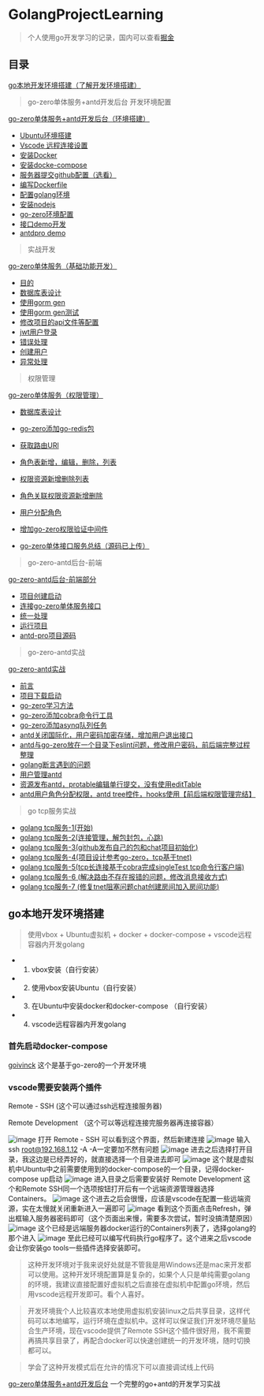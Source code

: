 # GolangProjectLearning

> 个人使用go开发学习的记录，国内可以查看[掘金](https://juejin.cn/column/7199193212777676860)


## 目录


[go本地开发环境搭建（了解开发环境搭建）](#go本地开发环境搭建)<br />

> go-zero单体服务+antd开发后台 开发环境配置

[go-zero单体服务+antd开发后台（环境搭建）](doc/go-zero-antd.md)
+ [Ubuntu环境搭建](doc/go-zero-antd.md#环境搭建)<br />
+ [Vscode 远程连接设置](#vscode-远程连接设置)<br />
+ [安装Docker](doc/go-zero-antd.md#安装docker)<br />
+ [安装docke-compose](doc/go-zero-antd.md#安装docker-compose)<br />
+ [服务器提交github配置（选看）](doc/go-zero-antd.md#github-ssh配置)<br />
+ [编写Dockerfile](doc/go-zero-antd.md#编写dockerfile)<br />
+ [配置golang环境](doc/go-zero-antd.md#配置golang环境)<br />
+ [安装nodejs](doc/go-zero-antd.md#安装nodejs)
+ [go-zero环境配置](doc/go-zero-antd.md#go-zero环境配置)<br />
+ [接口demo开发](doc/go-zero-antd.md#tapi-接口开发)<br />
+ [antdpro demo](doc/go-zero-antd.md#antd-pro-demo)

> 实战开发

[go-zero单体服务（基础功能开发）](doc/go-zero-antd2.md#后台开发实战-2)

+ [目的](doc/go-zero-antd2.md#目的)<br />
+ [数据库表设计](doc/go-zero-antd2.md#数据库表设计)<br />
+ [使用gorm gen](doc/go-zero-antd2.md#使用gorm-gen)<br />
+ [使用gorm gen测试](doc/go-zero-antd2.md#go-zero引入gorm-gen测试)<br />
+ [修改项目的api文件等配置](doc/go-zero-antd2.md#修改项目的api文件等配置)<br />
+ [jwt用户登录](doc/go-zero-antd2.md#jwt用户登录)<br />
+ [错误处理](doc/go-zero-antd2.md#错误处理)<br />
+ [创建用户](doc/go-zero-antd2.md#创建用户)<br />
+ [异常处理](doc/go-zero-antd2.md#异常处理)<br />

> 权限管理

[go-zero单体服务（权限管理）](doc/go-zero-antd3.md#go-zero单体服务权限管理)<br />
+ [数据库表设计](doc/go-zero-antd3.md#数据库表设计)<br />
+ [go-zero添加go-redis包](doc/go-zero-antd3.md#go-zero增加redis)<br />
+ [获取路由URl](doc/go-zero-antd3.md#获取路由url)<br />
+ [角色表新增，编辑，删除，列表](doc/go-zero-antd3.md#角色表新增编辑删除列表)<br />
+ [权限资源新增删除列表](doc/go-zero-antd3.md#权限资源新增删除列表)<br />
+ [角色关联权限资源新增删除](doc/go-zero-antd3.md#角色关联权限资源新增删除)<br />
+ [用户分配角色](doc/go-zero-antd3.md#用户分配角色)<br />
+ [增加go-zero权限验证中间件](doc/go-zero-antd3.md#增加go-zero权限验证中间件)<br />

+ [go-zero单体接口服务总结（源码已上传）](doc/go-zero-antd3.md#go-zero单体接口服务总结)<br />

> go-zero-antd后台-前端

[go-zero-antd后台-前端部分](doc/go-zero-antd4.md)
+ [项目创建启动](doc/go-zero-antd4.md#项目创建启动)
+ [连接go-zero单体服务接口](doc/go-zero-antd4.md#连接go-zero单体服务接口)
+ [统一处理](doc/go-zero-antd4.md#统一处理)
+ [运行项目](doc/go-zero-antd4.md#运行项目)
+ [antd-pro项目源码](doc/go-zero-antd4.md#antd-pro项目源码)


> go-zero-antd实战

[go-zero-antd实战](doc/go-zero-antd5.md)

+ [前言](doc/go-zero-antd5.md#前言)
+ [项目下载启动](doc/go-zero-antd5.md#项目下载启动)
+ [go-zero学习方法](doc/go-zero-antd6.md)
+ [go-zero添加cobra命令行工具](doc/go-zero-antd7.md#go-zero-antd实战-4go-zero添加cron定时任务)
+ [go-zero添加asynq队列任务](doc/go-zero-antd7.md#go-zero-antd实战-5go-zero添加asynq队列任务)
+ [antd关闭国际化，用户密码加密存储，增加用户退出接口](doc/go-zero-antd8.md#go-zero-antd实战-6antd关闭国际化用户密码加密存储增加用户退出接口)
+ [antd与go-zero放在一个目录下eslint问题，修改用户密码，前后端完整过程整理](doc/go-zero-ant9.md)
+ [golang断言遇到的问题](doc/go-zero-antd10.md)
+ [用户管理antd](doc/go-zero-antd11.md)
+ [资源发布antd，protable编辑单行提交，没有使用editTable](doc/go-zero-antd12.md)
+ [antd用户角色分配权限，antd tree控件，hooks使用【前后端权限管理完结】](doc/go-zero-antd13.md)

> go tcp服务实战 

+ [golang tcp服务-1(开始)](doc/gotcp1.md)
+ [golang tcp服务-2(连接管理，解包封包，心跳)](doc/gotcp2.md)
+ [golang tcp服务-3(github发布自己的包和chat项目初始化)](doc/gotcp3.md)
+ [golang tcp服务-4(项目设计参考go-zero，tcp基于tnet)](doc/gotcp4.md)
+ [golang tcp服务-5(tcp长连接基于cobra完成singleTest tcp命令行客户端)](doc/gotcp5.md)
+ [golang tcp服务-6 (解决路由不存在报错的问题，修改消息接收方式)](doc/gotcp6.md)
+ [golang tcp服务-7 (修复tnet阻塞问题chat创建房间加入房间功能)](doc/gotcp7.md)

## go本地开发环境搭建

> 使用vbox + Ubuntu虚拟机 + docker + docker-compose + vscode远程容器内开发golang

+ 1. vbox安装（自行安装）
+ 2. 使用vbox安装Ubuntu（自行安装）
+ 3. 在Ubuntu中安装docker和docker-compose （自行安装）
+ 4. vscode远程容器内开发golang

### 首先启动docker-compose
    
[goivinck](https://github.com/nivin-studio/gonivinck) 这个是基于go-zero的一个开发环境

### vscode需要安装两个插件

Remote - SSH (这个可以通过ssh远程连接服务器)

Remote Development （这个可以等远程连接完服务器再连接容器）

![image](img/1.png)
打开 Remote - SSH 可以看到这个界面，然后新建连接
![image](img/2.png)
输入 ssh root@192.168.1.12 -A   -A一定要加不然有问题
![image](img/3.png)
进去之后选择打开目录，我这边是已经弄好的，就直接选择一个目录进去即可
![image](img/4.png)
这个就是虚拟机中Ubuntu中之前需要使用到的docker-compose的一个目录，记得docker-compose up启动
![image](img/5.png)
进入目录之后需要安装好 Remote Development 这个和Remote SSH同一个选项按钮打开后有一个远端资源管理器选择Containers。
![image](img/6.png)
这个进去之后会很慢，应该是vscode在配置一些远端资源，实在太慢就关闭重新进入一遍即可
![image](img/7.png)
看到这个页面点击Refresh，弹出框输入服务器密码即可（这个页面出来慢，需要多次尝试，暂时没搞清楚原因）
![image](img/8.png)
这个已经是远端服务器docker运行的Containers列表了，选择golang的那个进入
![image](img/9.png)
至此已经可以编写代码执行go程序了。这个进来之后vscode会让你安装go tools一些插件选择安装即可。

> 这种开发环境对于我来说好处就是不管我是用Windows还是mac来开发都可以使用。这种开发环境配置算是复杂的，如果个人只是单纯需要golang的环境，我建议直接配置好虚拟机之后直接在虚拟机中配置go环境，然后用vscode远程开发即可。看个人喜好。

> 开发环境我个人比较喜欢本地使用虚拟机安装linux之后共享目录，这样代码可以本地编写，运行环境在虚拟机中。这样可以保证我们开发环境尽量贴合生产环境，现在vscode提供了Remote SSH这个插件很好用，我不需要再搞共享目录了，再配合docker可以快速创建统一的开发环境，随时切换都可以。

> 学会了这种开发模式后在允许的情况下可以直接调试线上代码

[go-zero单体服务+antd开发后台](doc/go-zero-antd.md)
一个完整的go+antd的开发学习实战